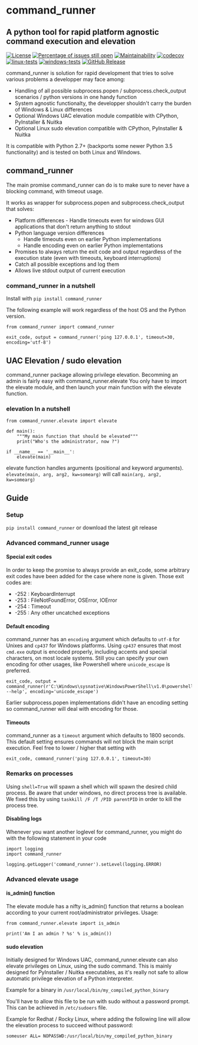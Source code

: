 # command_runner
## A python tool for rapid platform agnostic command execution and elevation

[![License](https://img.shields.io/badge/License-BSD%203--Clause-blue.svg)](https://opensource.org/licenses/BSD-3-Clause)
[![Percentage of issues still open](http://isitmaintained.com/badge/open/netinvent/command_runner.svg)](http://isitmaintained.com/project/netinvent/command_runner "Percentage of issues still open")
[![Maintainability](https://api.codeclimate.com/v1/badges/defbe10a354d3705f287/maintainability)](https://codeclimate.com/github/netinvent/command_runner/maintainability)
[![codecov](https://codecov.io/gh/netinvent/command_runner/branch/master/graph/badge.svg?token=rXqlphOzMh)](https://codecov.io/gh/netinvent/command_runner)
[![linux-tests](https://github.com/netinvent/command_runner/actions/workflows/linux.yaml/badge.svg)](https://github.com/netinvent/command_runner/actions/workflows/linux.yaml)
[![windows-tests](https://github.com/netinvent/command_runner/actions/workflows/windows.yaml/badge.svg)](https://github.com/netinvent/command_runner/actions/workflows/windows.yaml)
[![GitHub Release](https://img.shields.io/github/release/netinvent/command_runner.svg?label=Latest)](https://github.com/netinvent/command_runner/releases/latest)


command_runner is solution for rapid development that tries to solve various problems a developper may face among:
   - Handling of all possible subprocess.popen / subprocess.check_output scenarios / python versions in one handy function
   - System agnostic functionalty, the developper shouldn't carry the burden of Windows & Linux differences
   - Optional Windows UAC elevation module compatible with CPython, PyInstaller & Nuitka
   - Optional Linux sudo elevation compatible with CPython, PyInstaller & Nuitka

It is compatible with Python 2.7+ (backports some newer Python 3.5 functionality) and is tested on both Linux and Windows.


## command_runner

The main promise command_runner can do is to make sure to never have a blocking command, with timeout usage.

It works as wrapper for subprocess.popen and subprocess.check_output that solves:
   - Platform differences
    - Handle timeouts even for windows GUI applications that don't return anything to stdout
   - Python language version differences
      - Handle timeouts even on earlier Python implementations
      - Handle encoding even on earlier Python implementations
   - Promises to always return the exit code and output regardless of the execution state (even with timeouts, keyboard interruptions)
   - Catch all possible exceptions and log them
   - Allows live stdout output of current execution


   
### command_runner in a nutshell

Install with `pip install command_runner`

The following example will work regardless of the host OS and the Python version.

```
from command_runner import command_runner

exit_code, output = command_runner('ping 127.0.0.1', timeout=30, encoding='utf-8')
```



## UAC Elevation / sudo elevation

command_runner package allowing privilege elevation.
Becomming an admin is fairly easy with command_runner.elevate
You only have to import the elevate module, and then launch your main function with the elevate function.

### elevation In a nutshell

```
from command_runner.elevate import elevate

def main():
    """My main function that should be elevated"""
    print("Who's the administrator, now ?")

if __name__ == '__main__':
    elevate(main)
```

elevate function handles arguments (positional and keyword arguments).
`elevate(main, arg, arg2, kw=somearg)` will call `main(arg, arg2, kw=somearg)`


## Guide

### Setup

`pip install command_runner` or download the latest git release


### Advanced command_runner usage


#### Special exit codes

In order to keep the promise to always provide an exit_code, some arbitrary exit codes have been added for the case where none is given.
Those exit codes are:

- -252 : KeyboardInterrupt
- -253 : FileNotFoundError, OSError, IOError
- -254 : Timeout
- -255 : Any other uncatched exceptions

#### Default encoding

command_runner has an `encoding` argument which defaults to `utf-8` for Unixes and `cp437` for Windows platforms.
Using `cp437` ensures that most `cmd.exe` output is encoded properly, including accents and special characters, on most locale systems.
Still you can specify your own encoding for other usages, like Powershell where `unicode_escape` is preferred.

```
exit_code, output = command_runner(r'C:\Windows\sysnative\WindowsPowerShell\v1.0\powershell.exe --help', encoding='unicode_escape')
```

Earlier subprocess.popen implementations didn't have an encoding setting so command_runner will deal with encoding for those.

#### Timeouts

command_runner as a `timeout` argument which defaults to 1800 seconds.
This default setting ensures commands will not block the main script execution.
Feel free to lower / higher that setting with

```
exit_code, command_runner('ping 127.0.0.1', timeout=30)
```

### Remarks on processes

Using `shell=True` will spawn a shell which will spawn the desired child process.
Be aware that under windows, no direct process tree is available.
We fixed this by using `taskkill /F /T /PID parentPID` in order to kill the process tree.


#### Disabling logs

Whenever you want another loglevel for command_runner, you might do with the following statement in your code

```
import logging
import command_runner

logging.getLogger('command_runner').setLevel(logging.ERROR)
```

### Advanced elevate usage

#### is_admin() function

The elevate module has a nifty is_admin() function that returns a boolean according to your current root/administrator privileges.
Usage:

```
from command_runner.elevate import is_admin

print('Am I an admin ? %s' % is_admin())
```

#### sudo elevation

Initially designed for Windows UAC, command_runner.elevate can also elevate privileges on Linux, using the sudo command.
This is mainly designed for PyInstaller / Nuitka executables, as it's really not safe to allow automatic privilege elevation of a Python interpreter.

Example for a binary in `/usr/local/bin/my_compiled_python_binary`

You'll have to allow this file to be run with sudo without a password prompt.
This can be achieved in `/etc/sudoers` file.

Example for Redhat / Rocky Linux, where adding the following line will allow the elevation process to succeed without password:
```
someuser ALL= NOPASSWD:/usr/local/bin/my_compiled_python_binary
```
